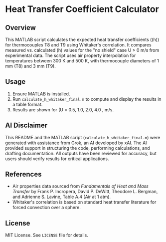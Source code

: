 # Heat Transfer Coefficient Calculator

## Overview
This MATLAB script calculates the expected heat transfer coefficients (\(h\)) for thermocouples T8 and T9 using Whitaker's correlation. It compares measured vs. calculated \(h\) values for the "no shield" case U > 0 m/s from experimental data. The script uses air property interpolation for temperatures between 300 K and 500 K, with thermocouple diameters of 1 mm (T8) and 3 mm (T9). 

## Usage
1. Ensure MATLAB is installed.
2. Run `calculate_h_whitaker_final.m` to compute and display the results in a table format.
3. Results are shown for \(U = 0.5, 1.0, 2.0, 4.0 \, m/s.

## AI Disclaimer
This README and the MATLAB script (`calculate_h_whitaker_final.m`) were generated with assistance from Grok, an AI developed by xAI. The AI provided support in structuring the code, performing calculations, and drafting documentation. All outputs have been reviewed for accuracy, but users should verify results for critical applications.

## References
- Air properties data sourced from *Fundamentals of Heat and Mass Transfer* by Frank P. Incropera, David P. DeWitt, Theodore L. Bergman, and Adrienne S. Lavine, Table A.4 (Air at 1 atm).
- Whitaker's correlation is based on standard heat transfer literature for forced convection over a sphere.

## License
MIT License. See `LICENSE` file for details.
